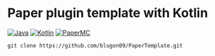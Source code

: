 # Paper plugin template with Kotlin
[![Java](https://img.shields.io/badge/Java-17-FF7700.svg?logo=java)]()
[![Kotlin](https://img.shields.io/badge/Kotlin-1.8.21-186FCC.svg?logo=kotlin)]()
[![PaperMC](https://img.shields.io/badge/PaperMC-1.20.2-222222.svg)]()
```
git clone https://github.com/blugon09/PaperTemplate.git
```
